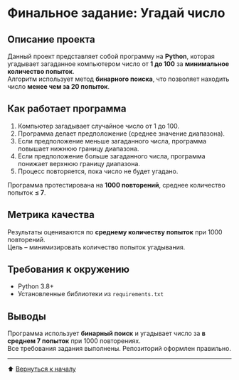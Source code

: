 # Финальное задание: Угадай число

## Описание проекта
Данный проект представляет собой программу на **Python**, которая угадывает загаданное компьютером число от **1 до 100** за **минимальное количество попыток**.  
Алгоритм использует метод **бинарного поиска**, что позволяет находить число **менее чем за 20 попыток**.

## Как работает программа
1. Компьютер загадывает случайное число от 1 до 100.
2. Программа делает предположение (среднее значение диапазона).
3. Если предположение меньше загаданного числа, программа повышает нижнюю границу диапазона.
4. Если предположение больше загаданного числа, программа понижает верхнюю границу диапазона.
5. Процесс повторяется, пока число не будет угадано.

Программа протестирована на **1000 повторений**, среднее количество попыток **≤ 7**.

## Метрика качества
Результаты оцениваются по **среднему количеству попыток** при 1000 повторений.  
Цель – минимизировать количество попыток угадывания.

## Требования к окружению
- Python 3.8+
- Установленные библиотеки из `requirements.txt`

## Выводы
Программа использует **бинарный поиск** и угадывает число за **в среднем 7 попыток** при 1000 повторениях.  
Все требования задания выполнены. Репозиторий оформлен правильно.  

---

:arrow_up: [Вернуться к началу](#финальное-задание-угадай-число)
